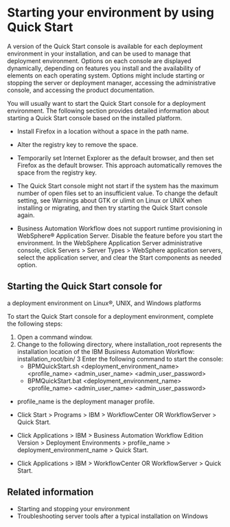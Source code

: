 # Starting your environment by using Quick Start

A version of the Quick Start console is available for each deployment
environment in your installation, and can be used to manage that deployment
environment. Options on each console are displayed dynamically, depending
on features you install and the availability of elements on each operating
system. Options might include starting or stopping the server or deployment
manager, accessing the administrative console, and accessing the product
documentation.

You will usually want to start the Quick Start console
for a deployment environment. The following section provides detailed
information about starting a Quick Start console
based on the installed platform.

- Install Firefox in a location without a space in the path name.
- Alter the registry key to remove the space.
- Temporarily set Internet Explorer as the default browser, and then set Firefox as the default
browser. This approach automatically removes the space from the registry key.

- The Quick Start console might not start if the system
has the maximum number of open files set to an insufficient value. To change the default setting,
see Warnings about GTK or ulimit on Linux or UNIX when installing or migrating, and then try starting the Quick Start console again.
- Business Automation Workflow does not support runtime
provisioning in WebSphere® Application
Server. Disable the feature
before you start the environment. In the WebSphere Application
Server
administrative console, click Servers > Server Types > WebSphere application servers, select the application server, and clear the Start components as
needed option.

## Starting the Quick Start console for
a deployment environment on Linux®, UNIX, and Windows platforms

To start the Quick Start console for
a deployment environment, complete the following steps:

1. Open a command window.
2. Change to the following directory, where
installation\_root represents the installation location of
the IBM Business Automation Workflow:
installation\_root/bin/
3 Enter the following command to start the console:
    - BPMQuickStart.sh <deployment\_environment\_name>
<profile\_name>
<admin\_user\_name>
<admin\_user\_password>
    - BPMQuickStart.bat <deployment\_environment\_name>
<profile\_name>
<admin\_user\_name>
<admin\_user\_password>

- profile\_name is the deployment manager profile.

- Click Start > Programs > IBM > WorkflowCenter  OR WorkflowServer > Quick Start.
- Click Applications > IBM > Business Automation Workflow Edition
Version > Deployment Environments > profile\_name > deployment\_environment\_name > Quick Start.
- Click Applications > IBM > WorkflowCenter  OR WorkflowServer > Quick Start.

## Related information

- Starting and stopping your environment
- Troubleshooting server tools after a typical installation on Windows